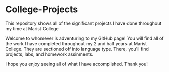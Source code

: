 # College-Projects
This repository shows all of the significant projects I have done throughout my time at Marist College

Welcome to whomever is adventuring to my GitHub page! You will find all of the work I have completed 
throughout my 2 and half years at Marist College. They are sectioned off into language type. There,
you'll find projects, labs, and homework assinments. 

I hope you enjoy seeing all of what I have accomplished. Thank you!

